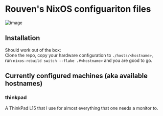 # Rouven's NixOS configuariton files

![image](https://user-images.githubusercontent.com/72568063/213919351-ae4ad182-861f-4ba5-bbc5-9d48c35802e2.png)

## Installation
Should work out of the box:\
Clone the repo, copy your hardware configuration to `./hosts/<hostname>`, run `nixos-rebuild switch --flake .#<hostname>` and you are good to go.

## Currently configured machines (aka available hostnames)
### thinkpad
A ThinkPad L15 that I use for almost everything that one needs a monitor to.
